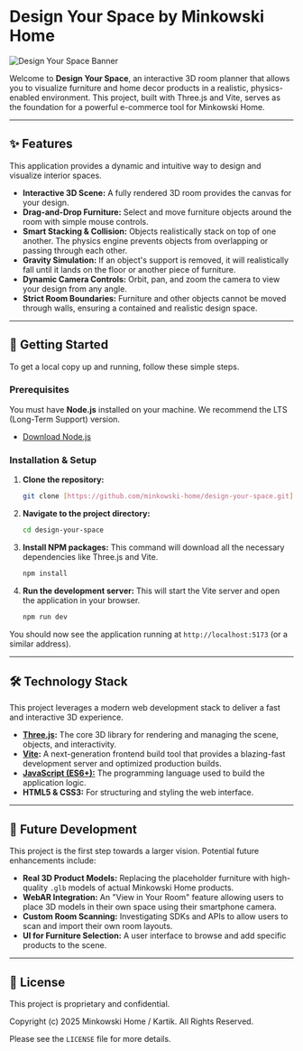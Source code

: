 # Design Your Space by Minkowski Home

![Design Your Space Banner](https://placehold.co/1200x400/8D2729/F3F2EC?text=Design%20Your%20Space)

Welcome to **Design Your Space**, an interactive 3D room planner that allows you to visualize furniture and home decor products in a realistic, physics-enabled environment. This project, built with Three.js and Vite, serves as the foundation for a powerful e-commerce tool for Minkowski Home.

---

## ✨ Features

This application provides a dynamic and intuitive way to design and visualize interior spaces.

* **Interactive 3D Scene:** A fully rendered 3D room provides the canvas for your design.
* **Drag-and-Drop Furniture:** Select and move furniture objects around the room with simple mouse controls.
* **Smart Stacking & Collision:** Objects realistically stack on top of one another. The physics engine prevents objects from overlapping or passing through each other.
* **Gravity Simulation:** If an object's support is removed, it will realistically fall until it lands on the floor or another piece of furniture.
* **Dynamic Camera Controls:** Orbit, pan, and zoom the camera to view your design from any angle.
* **Strict Room Boundaries:** Furniture and other objects cannot be moved through walls, ensuring a contained and realistic design space.

---

## 🚀 Getting Started

To get a local copy up and running, follow these simple steps.

### Prerequisites

You must have **Node.js** installed on your machine. We recommend the LTS (Long-Term Support) version.
* [Download Node.js](https://nodejs.org/)

### Installation & Setup

1.  **Clone the repository:**
    ```sh
    git clone [https://github.com/minkowski-home/design-your-space.git](https://github.com/minkowski-home/design-your-space.git)
    ```
2.  **Navigate to the project directory:**
    ```sh
    cd design-your-space
    ```
3.  **Install NPM packages:** This command will download all the necessary dependencies like Three.js and Vite.
    ```sh
    npm install
    ```
4.  **Run the development server:** This will start the Vite server and open the application in your browser.
    ```sh
    npm run dev
    ```

You should now see the application running at `http://localhost:5173` (or a similar address).

---

## 🛠️ Technology Stack

This project leverages a modern web development stack to deliver a fast and interactive 3D experience.

* **[Three.js](https://threejs.org/):** The core 3D library for rendering and managing the scene, objects, and interactivity.
* **[Vite](https://vitejs.dev/):** A next-generation frontend build tool that provides a blazing-fast development server and optimized production builds.
* **[JavaScript (ES6+):](https://developer.mozilla.org/en-US/docs/Web/JavaScript)** The programming language used to build the application logic.
* **HTML5 & CSS3:** For structuring and styling the web interface.

---

## 🔮 Future Development

This project is the first step towards a larger vision. Potential future enhancements include:

* **Real 3D Product Models:** Replacing the placeholder furniture with high-quality `.glb` models of actual Minkowski Home products.
* **WebAR Integration:** An "View in Your Room" feature allowing users to place 3D models in their own space using their smartphone camera.
* **Custom Room Scanning:** Investigating SDKs and APIs to allow users to scan and import their own room layouts.
* **UI for Furniture Selection:** A user interface to browse and add specific products to the scene.

---

## 📄 License

This project is proprietary and confidential.

Copyright (c) 2025 Minkowski Home / Kartik. All Rights Reserved.

Please see the `LICENSE` file for more details.
